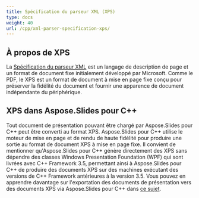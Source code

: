```yaml
---
title: Spécification du parseur XML (XPS)
type: docs
weight: 40
url: /cpp/xml-parser-specification-xps/
---
```


## **À propos de XPS**
La [Spécification du parseur XML](https://en.wikipedia.org/wiki/Open_XML_Paper_Specification) est un langage de description de page et un format de document fixe initialement développé par Microsoft. Comme le PDF, le XPS est un format de document à mise en page fixe conçu pour préserver la fidélité du document et fournir une apparence de document indépendante du périphérique.
## **XPS dans Aspose.Slides pour C++**
Tout document de présentation pouvant être chargé par Aspose.Slides pour C++ peut être converti au format XPS. Aspose.Slides pour C++ utilise le moteur de mise en page et de rendu de haute fidélité pour produire une sortie au format de document XPS à mise en page fixe.
Il convient de mentionner qu'Aspose.Slides pour C++ génère directement des XPS sans dépendre des classes Windows Presentation Foundation (WPF) qui sont livrées avec C++ Framework 3.5, permettant ainsi à Aspose.Slides pour C++ de produire des documents XPS sur des machines exécutant des versions de C++ Framework antérieures à la version 3.5. Vous pouvez en apprendre davantage sur l'exportation des documents de présentation vers des documents XPS via Aspose.Slides pour C++ dans [ce sujet](/slides/net/).